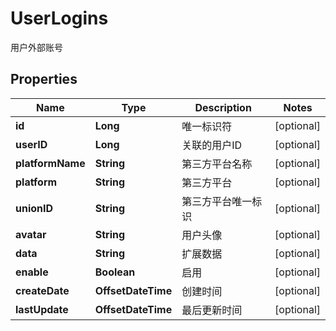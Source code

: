 

# UserLogins

用户外部账号

## Properties

| Name | Type | Description | Notes |
|------------ | ------------- | ------------- | -------------|
|**id** | **Long** | 唯一标识符 |  [optional] |
|**userID** | **Long** | 关联的用户ID |  [optional] |
|**platformName** | **String** | 第三方平台名称 |  [optional] |
|**platform** | **String** | 第三方平台 |  [optional] |
|**unionID** | **String** | 第三方平台唯一标识 |  [optional] |
|**avatar** | **String** | 用户头像 |  [optional] |
|**data** | **String** | 扩展数据 |  [optional] |
|**enable** | **Boolean** | 启用 |  [optional] |
|**createDate** | **OffsetDateTime** | 创建时间 |  [optional] |
|**lastUpdate** | **OffsetDateTime** | 最后更新时间 |  [optional] |



